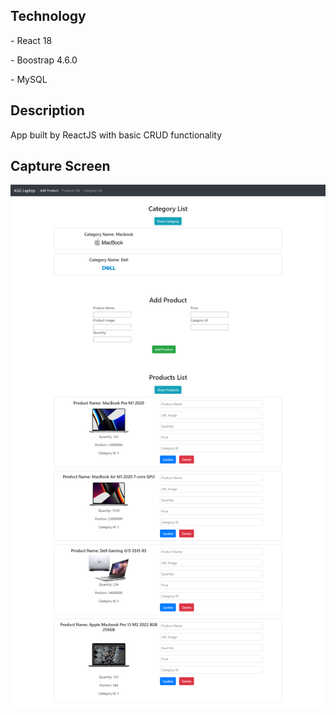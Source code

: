 ## Technology
<p>- React 18</p>
<p>- Boostrap 4.6.0</p>
<p>- MySQL</p>

## Description
<p>App built by ReactJS with basic CRUD functionality</p>

## Capture Screen 
![capture-sreen](Demo/capture-screen.png)
